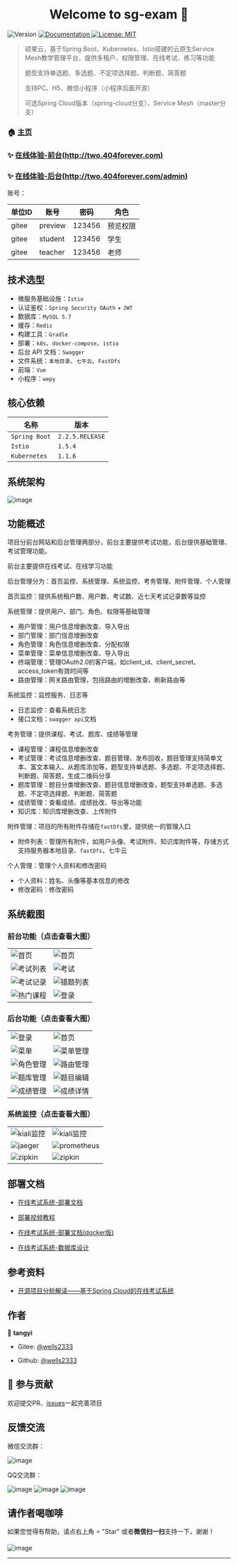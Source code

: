 <h1 align="center">Welcome to sg-exam 👋</h1>
<p>
  <img alt="Version" src="https://img.shields.io/badge/version-4.0.0-blue.svg?cacheSeconds=2592000" />
  <a href="https://www.kancloud.cn/tangyi/sg-exam/1322864" target="_blank">
    <img alt="Documentation" src="https://img.shields.io/badge/documentation-yes-brightgreen.svg" />
  </a>
  <a href="#" target="_blank">
    <img alt="License: MIT" src="https://img.shields.io/badge/License-MIT-yellow.svg" />
  </a>
</p>

> 硕果云，基于Spring Boot、Kubernetes、Istio搭建的云原生Service Mesh教学管理平台，提供多租户、权限管理、在线考试、练习等功能
>
> 题型支持单选题、多选题、不定项选择题、判断题、简答题
>
> 支持PC、H5、微信小程序（小程序后面开源）
>
> 可选Spring Cloud版本（spring-cloud分支）、Service Mesh（master分支）

### 🏠 [主页](https://gitee.com/wells2333/sg-exam)

### ✨ [在线体验-前台(http://two.404forever.com)](http://two.404forever.com/)

### ✨ [在线体验-后台(http://two.404forever.com/admin)](http://two.404forever.com/admin)

账号：

|   单位ID   |      账号      |   密码   |   角色    |
| --------- | -------- | -------- | -------- |
|  gitee  |  preview  | 123456  |  预览权限|
|  gitee  |  student  | 123456  |  学生  |
|  gitee  |  teacher  | 123456  |  老师  |

## 技术选型

- 微服务基础设施：`Istio`
- 认证鉴权：`Spring Security OAuth` + `JWT`
- 数据库：`MySQL 5.7`
- 缓存：`Redis`
- 构建工具：`Gradle`
- 部署：`k8s`、`docker-compose`、`istio`
- 后台 API 文档：`Swagger`
- 文件系统：`本地目录`、`七牛云`、`FastDfs`
- 前端：`Vue`
- 小程序：`wepy`

## 核心依赖

|      名称      |   版本    |
| --------- | -------- |
| `Spring Boot`    | `2.2.5.RELEASE`  |
| `Istio`   | `1.5.4`  |
| `Kubernetes`   | `1.1.6`  |

## 系统架构

![image](docs/images/系统架构图v4.0.png)

## 功能概述

项目分前台网站和后台管理两部分，前台主要提供考试功能，后台提供基础管理、考试管理功能。

前台主要提供在线考试、在线学习功能

后台管理分为：首页监控、系统管理、系统监控、考务管理、附件管理、个人管理

首页监控：提供系统租户数、用户数、考试数、近七天考试记录数等监控

系统管理：提供用户、部门、角色、权限等基础管理
- 用户管理：用户信息增删改查、导入导出
- 部门管理：部门信息增删改查
- 角色管理：角色信息增删改查、分配权限
- 菜单管理：菜单信息增删改查、导入导出
- 终端管理：管理OAuth2.0的客户端，如client_id、client_secret、access_token有效时间等
- 路由管理：网关路由管理，包括路由的增删改查、刷新路由等

系统监控：监控服务、日志等
- 日志监控：查看系统日志
- 接口文档：`swagger api`文档

考务管理：提供课程、考试、题库、成绩等管理
- 课程管理：课程信息增删改查
- 考试管理：考试信息增删改查、题目管理、发布回收，题目管理支持简单文本、富文本输入、从题库添加等，题型支持单选题、多选题、不定项选择题、判断题、简答题，生成二维码分享
- 题库管理：题目分类增删改查、题目信息增删改查，题型支持单选题、多选题、不定项选择题、判断题、简答题
- 成绩管理：查看成绩、成绩批改、导出等功能
- 知识库：知识库增删改查、上传附件

附件管理：项目的所有附件存储在`fastDfs`里，提供统一的管理入口
- 附件列表：管理所有附件，如用户头像、考试附件、知识库附件等，存储方式支持服务器本地目录、`fastDfs`，七牛云

个人管理：管理个人资料和修改密码
- 个人资料：姓名、头像等基本信息的修改
- 修改密码：修改密码

## 系统截图

### 前台功能（点击查看大图）

<table>
	<tr>
	    <td><img src="https://gitee.com/wells2333/sg-exam-image/raw/master/images/image_web.png" alt="首页"/></td>
        <td><img src="https://gitee.com/wells2333/sg-exam-image/raw/master/images/image_web_home.png" alt="首页"/></td>
    </tr>
    <tr>
        <td><img src="https://gitee.com/wells2333/sg-exam-image/raw/master/images/image_web_exams.png" alt="考试列表"/></td>
        <td><img src="https://gitee.com/wells2333/sg-exam-image/raw/master/images/image_web_exam.png" alt="考试"/></td>
    </tr>
    <tr>
        <td><img src="https://gitee.com/wells2333/sg-exam-image/raw/master/images/image_web_record.png" alt="考试记录"/></td>
        <td><img src="https://gitee.com/wells2333/sg-exam-image/raw/master/images/image_web_incorrect_answer.png" alt="错题列表"/></td>
    </tr>
    <tr>
        <td><img src="https://gitee.com/wells2333/sg-exam-image/raw/master/images/image_web_courses.png" alt="热门课程"/></td>
        <td><img src="https://gitee.com/wells2333/sg-exam-image/raw/master/images/image_web_login.png" alt="登录"/></td>
    </tr>
</table>

### 后台功能（点击查看大图）

<table>
	<tr>
        <td><img src="https://gitee.com/wells2333/sg-exam-image/raw/master/images/image_ui_login.png" alt="登录"/></td>
        <td><img src="https://gitee.com/wells2333/sg-exam-image/raw/master/images/image_ui_exam.png" alt="首页"/></td>
    </tr>
    <tr>
        <td><img src="https://gitee.com/wells2333/sg-exam-image/raw/master/images/image_ui_menu.png" alt="菜单"/></td>
        <td><img src="https://gitee.com/wells2333/sg-exam-image/raw/master/images/image_ui_menu_manage.png" alt="菜单管理"/></td>
    </tr>
    <tr>
        <td><img src="https://gitee.com/wells2333/sg-exam-image/raw/master/images/image_ui_role_manage.png" alt="角色管理"/></td>
        <td><img src="https://gitee.com/wells2333/sg-exam-image/raw/master/images/image_ui_route_manage.png" alt="路由管理"/></td>
    </tr>
    <tr>
        <td><img src="https://gitee.com/wells2333/sg-exam-image/raw/master/images/image_ui_subjects_manage.png" alt="题库管理"/></td>
        <td><img src="https://gitee.com/wells2333/sg-exam-image/raw/master/images/image_ui_subjects_rich_edit.png" alt="题目编辑"/></td>
    </tr>
    <tr>
        <td><img src="https://gitee.com/wells2333/sg-exam-image/raw/master/images/image_ui_score_manage.png" alt="成绩管理"/></td>
        <td><img src="https://gitee.com/wells2333/sg-exam-image/raw/master/images/image_ui_score_detail.png" alt="成绩详情"/></td>
    </tr>
</table>

### 系统监控（点击查看大图）

<table>
    <tr>
        <td><img src="https://gitee.com/wells2333/sg-exam-image/raw/master/images/v4.0/monitor/kiali-1.png" alt="kiali监控"/></td>
        <td><img src="https://gitee.com/wells2333/sg-exam-image/raw/master/images/v4.0/monitor/kiali-2.png" alt="kiali监控"/></td>
    </tr>
    <tr>
        <td><img src="https://gitee.com/wells2333/sg-exam-image/raw/master/images/v4.0/jaeger-1.png" alt="jaeger"/></td>
        <td><img src="https://gitee.com/wells2333/sg-exam-image/raw/master/images/v4.0/prometheus-1.png" alt="prometheus"/></td>
    </tr>
    <tr>
        <td><img src="https://gitee.com/wells2333/sg-exam-image/raw/master/images/image_ui_zipkin1.png" alt="zipkin"/></td>
        <td><img src="https://gitee.com/wells2333/sg-exam-image/raw/master/images/image_ui_zipkin2.png" alt="zipkin"/></td>
    </tr>
</table>

## 部署文档

- [在线考试系统-部署文档](https://www.kancloud.cn/tangyi/sg-exam/1322870)

- [部署视频教程](https://www.kancloud.cn/tangyi/sg-exam/1519487)

- [在线考试系统-部署文档(docker版)](https://www.kancloud.cn/tangyi/sg-exam/1322869)

- [在线考试系统-数据库设计](https://www.kancloud.cn/tangyi/sg-exam/1322868)

## 参考资料

- [开源项目分析解读——基于Spring Cloud的在线考试系统](https://blog.csdn.net/chengqiuming/article/details/102991984)

## 作者

👤 **tangyi**

* Gitee: [@wells2333](https://gitee.com/wells2333)

* Github: [@wells2333](https://github.com/wells2333)

## 🤝 参与贡献

欢迎提交PR、[issues](https://gitee.com/wells2333/sg-exam/issues)一起完善项目

## 反馈交流

微信交流群：

 ![image](docs/images/weixin.jpg)
 
QQ交流群：

 ![image](docs/images/qq.png) ![image](docs/images/qq_new.png) ![image](docs/images/qq_3.png)  
 
## 请作者喝咖啡

如果您觉得有帮助，请点右上角 ⭐️ "Star" 或者**微信扫一扫**支持一下，谢谢！

 ![image](docs/images/wechat.png)

***
